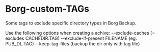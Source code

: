 # Borg-custom-TAGs
Some tags to exclude specific directory types in Borg Backup.

Use the following options when creating a achive:
--exclude-caches (= excludes CACHEDIR.TAG)
--exclude-if-present FILENAME (eg. PUB_DL.TAG)
--keep-tag-files (backup the dir only with tag file)
